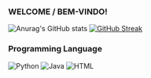 ### WELCOME / BEM-VINDO!
![Anurag's GitHub stats](https://github-readme-stats.vercel.app/api?username=iansantana00&count_private=true&show_icons=true&theme=algolia&hide=prs,contribs)
[![GitHub Streak](http://github-readme-streak-stats.herokuapp.com?user=iansantana00&theme=algolia&date_format=M%20j%5B%2C%20Y%5D)](https://git.io/streak-stats)

### Programming Language
![Python](https://img.shields.io/badge/python-3670A0?style=for-the-badge&logo=python&logoColor=ffdd54)
![Java](https://img.shields.io/badge/java-3670A0?style=for-the-badge&logo=p=java&logoColor=ffdd54)
![HTML](https://img.shields.io/badge/HTML-3670A0?style=for-the-badge&logo=p=HTML&logoColor=ffdd54)
